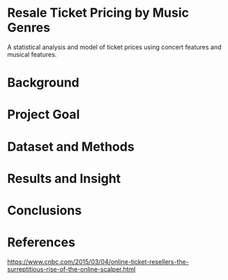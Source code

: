 # Resale Ticket Pricing by Music Genres

A statistical analysis and model of ticket prices using concert features and musical features.

# Background

# Project Goal

# Dataset and Methods

# Results and Insight

# Conclusions

# References
https://www.cnbc.com/2015/03/04/online-ticket-resellers-the-surreptitious-rise-of-the-online-scalper.html
